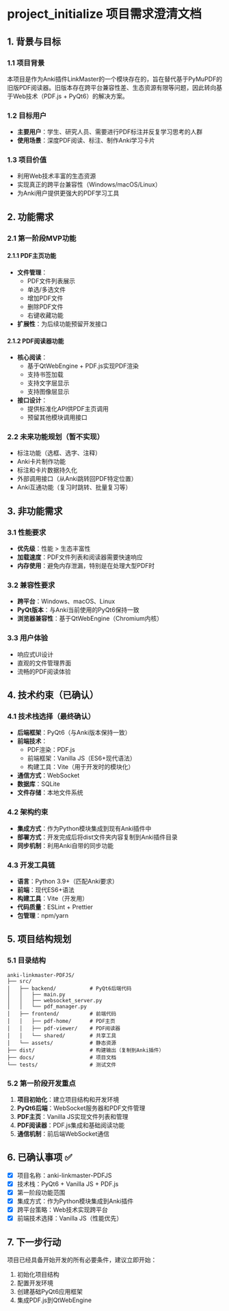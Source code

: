 # project_initialize 项目需求澄清文档

## 1. 背景与目标

### 1.1 项目背景
本项目是作为Anki插件LinkMaster的一个模块存在的，旨在替代基于PyMuPDF的旧版PDF阅读器。旧版本存在跨平台兼容性差、生态资源有限等问题，因此转向基于Web技术（PDF.js + PyQt6）的解决方案。

### 1.2 目标用户
- **主要用户**：学生、研究人员、需要进行PDF标注并反复学习思考的人群
- **使用场景**：深度PDF阅读、标注、制作Anki学习卡片

### 1.3 项目价值
- 利用Web技术丰富的生态资源
- 实现真正的跨平台兼容性（Windows/macOS/Linux）
- 为Anki用户提供更强大的PDF学习工具

## 2. 功能需求

### 2.1 第一阶段MVP功能

#### 2.1.1 PDF主页功能
- **文件管理**：
  - PDF文件列表展示
  - 单选/多选文件
  - 增加PDF文件
  - 删除PDF文件
  - 右键收藏功能
- **扩展性**：为后续功能预留开发接口

#### 2.1.2 PDF阅读器功能
- **核心阅读**：
  - 基于QtWebEngine + PDF.js实现PDF渲染
  - 支持书签加载
  - 支持文字层显示
  - 支持图像层显示
- **接口设计**：
  - 提供标准化API供PDF主页调用
  - 预留其他模块调用接口

### 2.2 未来功能规划（暂不实现）
- 标注功能（选框、选字、注释）
- Anki卡片制作功能
- 标注和卡片数据持久化
- 外部调用接口（从Anki跳转回PDF特定位置）
- Anki互通功能（复习时跳转、批量复习等）

## 3. 非功能需求

### 3.1 性能要求
- **优先级**：性能 > 生态丰富性
- **加载速度**：PDF文件列表和阅读器需要快速响应
- **内存使用**：避免内存泄漏，特别是在处理大型PDF时

### 3.2 兼容性要求
- **跨平台**：Windows、macOS、Linux
- **PyQt版本**：与Anki当前使用的PyQt6保持一致
- **浏览器兼容性**：基于QtWebEngine（Chromium内核）

### 3.3 用户体验
- 响应式UI设计
- 直观的文件管理界面
- 流畅的PDF阅读体验

## 4. 技术约束（已确认）

### 4.1 技术栈选择（最终确认）
- **后端框架**：PyQt6（与Anki版本保持一致）
- **前端技术**：
  - PDF渲染：PDF.js
  - 前端框架：Vanilla JS（ES6+现代语法）
  - 构建工具：Vite（用于开发时的模块化）
- **通信方式**：WebSocket
- **数据库**：SQLite
- **文件存储**：本地文件系统

### 4.2 架构约束
- **集成方式**：作为Python模块集成到现有Anki插件中
- **部署方式**：开发完成后将dist文件夹内容复制到Anki插件目录
- **同步机制**：利用Anki自带的同步功能

### 4.3 开发工具链
- **语言**：Python 3.9+（匹配Anki要求）
- **前端**：现代ES6+语法
- **构建工具**：Vite（开发用）
- **代码质量**：ESLint + Prettier
- **包管理**：npm/yarn

## 5. 项目结构规划

### 5.1 目录结构
```
anki-linkmaster-PDFJS/
├── src/
│   ├── backend/           # PyQt6后端代码
│   │   ├── main.py
│   │   ├── websocket_server.py
│   │   └── pdf_manager.py
│   ├── frontend/          # 前端代码
│   │   ├── pdf-home/      # PDF主页
│   │   ├── pdf-viewer/    # PDF阅读器
│   │   └── shared/        # 共享工具
│   └── assets/            # 静态资源
├── dist/                  # 构建输出（复制到Anki插件）
├── docs/                  # 项目文档
└── tests/                 # 测试文件
```

### 5.2 第一阶段开发重点
1. **项目初始化**：建立项目结构和开发环境
2. **PyQt6后端**：WebSocket服务器和PDF文件管理
3. **PDF主页**：Vanilla JS实现文件列表和管理
4. **PDF阅读器**：PDF.js集成和基础阅读功能
5. **通信机制**：前后端WebSocket通信

## 6. 已确认事项 ✅

- [x] 项目名称：anki-linkmaster-PDFJS
- [x] 技术栈：PyQt6 + Vanilla JS + PDF.js
- [x] 第一阶段功能范围
- [x] 集成方式：作为Python模块集成到Anki插件
- [x] 跨平台策略：Web技术实现跨平台
- [x] 前端技术选择：Vanilla JS（性能优先）

## 7. 下一步行动

项目已经具备开始开发的所有必要条件，建议立即开始：
1. 初始化项目结构
2. 配置开发环境
3. 创建基础PyQt6应用框架
4. 集成PDF.js到QtWebEngine